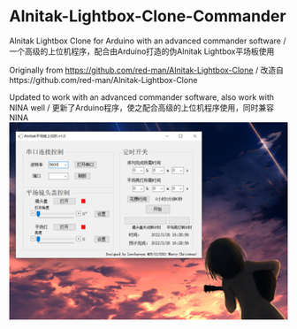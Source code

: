 # Alnitak-Lightbox-Clone-Commander
Alnitak Lightbox Clone for Arduino with an advanced commander software  / 一个高级的上位机程序，配合由Arduino打造的伪Alnitak Lightbox平场板使用

Originally from https://github.com/red-man/Alnitak-Lightbox-Clone    /  改造自https://github.com/red-man/Alnitak-Lightbox-Clone

Updated to work with an advanced commander software, also work with NINA well   /   更新了Arduino程序，使之配合高级的上位机程序使用，同时兼容NINA
![](https://github.com/lewcherwyn/Alnitak-Lightbox-Clone-Commander/blob/main/demo.png)
